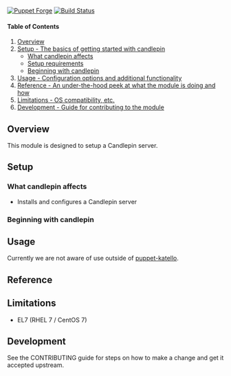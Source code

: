 [![Puppet Forge](http://img.shields.io/puppetforge/v/katello/candlepin.svg)](https://forge.puppetlabs.com/katello/candlepin)
[![Build Status](https://travis-ci.org/theforeman/puppet-candlepin.svg?branch=master)](https://travis-ci.org/theforeman/puppet-candlepin)
#### Table of Contents

1. [Overview](#overview)
2. [Setup - The basics of getting started with candlepin](#setup)
    * [What candlepin affects](#what-candlepin-affects)
    * [Setup requirements](#setup-requirements)
    * [Beginning with candlepin](#beginning-with-candlepin)
3. [Usage - Configuration options and additional functionality](#usage)
4. [Reference - An under-the-hood peek at what the module is doing and how](#reference)
5. [Limitations - OS compatibility, etc.](#limitations)
6. [Development - Guide for contributing to the module](#development)

## Overview

This module is designed to setup a Candlepin server.

## Setup

### What candlepin affects

* Installs and configures a Candlepin server

### Beginning with candlepin

## Usage

Currently we are not aware of use outside of [puppet-katello](https://github.com/theforeman/puppet-katello).

## Reference

## Limitations

* EL7 (RHEL 7 / CentOS 7)

## Development

See the CONTRIBUTING guide for steps on how to make a change and get it accepted upstream.
